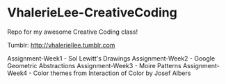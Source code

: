 # VhalerieLee-CreativeCoding
Repo for my awesome Creative Coding class!

Tumblr: http://vhaleriellee.tumblr.com

Assignment-Week1 - Sol Lewitt's Drawings
Assignment-Week2 - Google Geometric Abstractions
Assignment-Week3 - Moire Patterns
Assignment-Week4 - Color themes from Interaction of Color by Josef Albers
